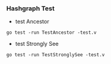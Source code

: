 
### Hashgraph Test

* test Ancestor
```
go test -run TestAncestor -test.v
```

* test Strongly See
```
go test -run TestStronglySee -test.v
```

